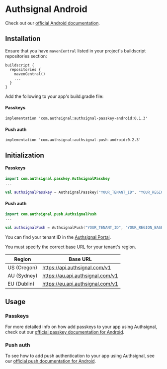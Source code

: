 # Authsignal Android

Check out our [official Android documentation](https://docs.authsignal.com/sdks/client/android).

## Installation

Ensure that you have `mavenCentral` listed in your project's buildscript repositories section:

```
buildscript {
  repositories {
    mavenCentral()
    ...
  }
}
```

Add the following to your app's build.gradle file:

#### Passkeys

```
implementation 'com.authsignal:authsignal-passkey-android:0.1.3'
```

#### Push auth

```
implementation 'com.authsignal:authsignal-push-android:0.2.3'
```

## Initialization

#### Passkeys

```kotlin
import com.authsignal.passkey.AuthsignalPasskey
...

val authsignalPasskey = AuthsignalPasskey("YOUR_TENANT_ID", "YOUR_REGION_BASE_URL")
```

#### Push auth

```kotlin
import com.authsignal.push.AuthsignalPush
...

val authsignalPush = AuthsignalPush("YOUR_TENANT_ID", "YOUR_REGION_BASE_URL")
```

You can find your tenant ID in the [Authsignal Portal](https://portal.authsignal.com/organisations/tenants/api).

You must specify the correct base URL for your tenant's region.

| Region      | Base URL                         |
| ----------- | -------------------------------- |
| US (Oregon) | https://api.authsignal.com/v1    |
| AU (Sydney) | https://au.api.authsignal.com/v1 |
| EU (Dublin) | https://eu.api.authsignal.com/v1 |

## Usage

### Passkeys

For more detailed info on how add passkeys to your app using Authsignal, check out our [official passkey documentation for Android](https://docs.authsignal.com/sdks/client/android#passkeys).

### Push auth

To see how to add push authentication to your app using Authsignal, see our [official push documentation for Android](https://docs.authsignal.com/sdks/client/android#push).
